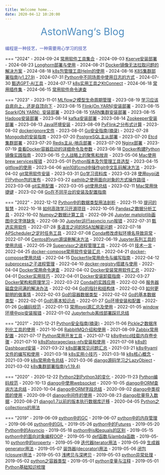 ```yaml
---
title: Welcome home...
date: 2020-04-12 10:20:00
---
```


<center><font  color= #518FC1 size=6 class="ml3">AstonWang‘s Blog</font></center>
<script src="https://cdnjs.cloudflare.com/ajax/libs/animejs/2.0.2/anime.min.js"></script>

<!-- 可选一言 -->

<center>
<font  color= #608DBD size=5>
<p id="hitokoto">
  <a href="#" id="hitokoto_text" target="_blank"></a>
</p>
<script>
  fetch('https://v1.hitokoto.cn')
    .then(response => response.json())
    .then(data => {
      const hitokoto = document.querySelector('#hitokoto_text')
      hitokoto.href = `https://hitokoto.cn/?uuid=${data.uuid}`
      hitokoto.innerText = data.hitokoto
    })
    .catch(console.error)
</script>
</font>
</center>


<div id="rcorners2" >
  <div id="rcorners1">
    <i class="fa fa-calendar" style="font-size:100"></i>
    <body>
      <font color="#4351AF">
      编程是一种技艺，一种需要用心学习的技艺
        <p class="p1"></p>
<script defer>
    //格式：2020年04月12日 10:20:00 星期二
    function format(newDate) {
        var day = newDate.getDay();
        var y = newDate.getFullYear();
        var m =
            newDate.getMonth() + 1 < 10
                ? "0" + (newDate.getMonth() + 1)
                : newDate.getMonth() + 1;
        var d =
            newDate.getDate() < 10 ? "0" + newDate.getDate() : newDate.getDate();
        var h =
            newDate.getHours() < 10 ? "0" + newDate.getHours() : newDate.getHours();
        var min =
            newDate.getMinutes() < 10
                ? "0" + newDate.getMinutes()
                : newDate.getMinutes();
        var s =
            newDate.getSeconds() < 10
                ? "0" + newDate.getSeconds()
                : newDate.getSeconds();
        var dict = {
            1: "一",
            2: "二",
            3: "三",
            4: "四",
            5: "五",
            6: "六",
            0: "天",
        };
        //var week=["日","一","二","三","四","五","六"]
        return (
            y +
            "年" +
            m +
            "月" +
            d +
            "日" +
            " " +
            h +
            ":" +
            min +
            ":" +
            s +
            " 星期" +
            dict[day]
        );
    }
    var timerId = setInterval(function () {
        var newDate = new Date();
        var p1 = document.querySelector(".p1");
        if (p1) {
            p1.textContent = format(newDate);
        }
    }, 1000);
</script>
      </font>
    </body>
  </div>
</div> 

<!-- *** -->
<!-- - 一切看似逝去的，都不曾离开，你所给予的爱与温暖，让我执着地守护着这里 ！     -->
<!-- - All problems in computer science can be solved by another level of indirection ! -->
<!-- *** -->

<!-- 
!!! info
    有人说：种一颗树，最好的时间是十年前，其次是现在... -->

=== "2024"
    - 2024-09-24 [常用软件工具集合](./toolbox/tools_software_dev_collection.md)
    - 2024-09-03 [ Kserve安装部署](./notehub/mlops/kserve_deploy.md)
    - 2024-08-23 [ Longhorn部署与使用](./notehub/cloud_native/k8s/longhorn_deploy.md)
    - 2024-08-21 [Docker镜像无法拉取问题的解决方案](./notehub/cloud_native/docker/docker_image_pull_problem_for_solution.md)
    - 2024-08-18 [k8s包管理工具Helm的使用](./notehub/cloud_native/k8s/helm_usage.md)
    - 2024-08-16 [K8S集群部署指南(v1.27.9)](./notehub/cloud_native/k8s/kubeadm_deploy_k8s_cluster_v1279.md)
    - 2024-07-31 [Python中不同场景中使用日志的方式](./python/pybestpractices/py_logger_usage.md)
    - 2024-07-30 [甄选GPT-AI工具](./toolbox/tools_ai.md)
    - 2024-07-17 [k8s实用工具之KtConnect](./notehub/cloud_native/k8s/ktconnect_usage.md) 
    - 2024-06-18 [常用插件集](./toolbox/tools_plugin.md)
    - 2024-06-15 [常用软件命令速查](./toolbox/tools_cheatsheet.md)

=== "2023"
    - 2023-11-01 [MLflow之模型生命周期管理](./python/pylibs/mlflow.md)
    - 2023-08-19 [学习应该自底向上，还是自顶向下](./thinking/posts/06_learn_top2down_or_bottom2up.md) 
    - 2023-08-15 [Flink(On YARN)安装部署](./toolbox/dev_software/flink_on_yarn.md)
    - 2023-08-15 [Spark(ON YARN）安装部署](./toolbox/dev_software/spark_on_yarn.md)
    - 2023-08-15 [YARN集群安装部署](./toolbox/dev_software/YARN.md)
    - 2023-08-15 [Hadoop安装部署](./toolbox/dev_software/hadoop.md)
    - 2023-08-14 [kafka安装部署](./toolbox/dev_software/kafka.md)
    - 2023-08-14 [Zookeeper安装部署](./toolbox/dev_software/zookeeper.md)
    - 2023-08-13 [Java环境安装](./toolbox/dev_software/java.md)
    - 2023-08-09 [PyFlink之分布式计算](./python/pylibs/pyflink.md)
    - 2023-08-02 [dockerignore文件](./notehub/cloud_native/docker/dockerignore_template.md)
    - 2023-08-01 [Go安全指南(摘录)](./golang/gobestpractices/go_security_guide.md)
    - 2022-07-28 [Mongodb的安装指南](./toolbox/dev_software/mongodb.md)
    - 2023-07-20 [PostgreSQL主从部署](./toolbox/dev_software/postgresql.md)
    - 2023-07-20 [Etcd集群部署](./toolbox/dev_software/etcd.md)
    - 2023-07-20 [Redis主从-哨兵部署](./toolbox/dev_software/redis.md)
    - 2023-07-20 [Nginx部署](./toolbox/dev_software/nginx.md)
    - 2023-07-19 [查看Docker容器启动的详细命令及参数](./notehub/cloud_native/docker/docker_detail_commands.md)
    - 2023-06-18 [Docker构建Python镜像实践指南](./python/pybestpractices/docker_build_python_image.md)
    - 2023-06-15 [个人战略上的聚焦和放弃](./thinking/posts/05_personal_focus_and_abandon.md) 
    - 2023-05-06 [Mac使用brew services报错](./notehub/solution/opshub/mac_brew_service_error_solution.md)
    - 2023-05-01 [Python版本及包管理工具选型](./python/pybestpractices/env_package_selection.md)
    - 2023-04-15 [gitflow的使用](./toolbox/git/gitflow_usage.md)
    - 2023-04-06 [ win10的cmd中操作git中文乱码解决方法](./notehub/solution/opshub/win10_git_chinese_solution.md)
    - 2023-04-02 [git常用软件安装](./toolbox/git/git_common_install.md)
    - 2023-03-31 [Go学习资料库](./golang/go_learn_docs.md)
    - 2023-03-28 [使用pypi进行Python包的发布](./python/pybestpractices/pypi_python_pkg_publish.md)
    - 2023-03-22 [pathlib之使用面向对象的方式操作路径](./python/pylibs/pathlib.md)
    - 2023-03-08 [git实用配置](./toolbox/git/git_config.md)
    - 2023-03-05 [git使用总结](./toolbox/git/git_usage_summary.md)
    - 2023-02-11 [Mac常用快捷键](./toolbox/macos_quickly_key.md)
    - 2023-02-08 [ Go在不同平台的安装及配置指南](./golang/gobestpractices/go_install_guide.md)
    

=== "2022"
    - 2022-12-12 [Python中的数据类型用法剖析](./python/pybestpractices/py_data_struct_summary.md)
    - 2022-11-10 [提问的智慧](./thinking/posts/04_wisdom_of_asking_questions.md)
    - 2022-10-18 [如何高效学习开源项目](./thinking/posts/03_learn_open_source_project.md) 
    - 2022-10-05 [Pandas之数据分析工具](./python/pylibs/pandas.md)
    - 2022-10-02 [Numpy之数据计算工具](./python/pylibs/numpy.md)
    - 2022-09-26 [Jupyter matplotlib画图中文字体缺失](./notehub/solution/bughub/jupyter_matplotlib_font_bug.md)
    - 2022-08-30 [Jupyter运行asyncio run报错](./notehub/solution/bughub/jupyter_asyncio_run_bug.md)
    - 2022-07-31 [甄选实用软件](./toolbox/tools_common.md)
    - 2022-07-28 [多语言之间的RSA加解密问题](./notehub/solution/bughub/rsa_encryption_bug.md)
    - 2022-07-18 [APScheduler之定时任务工具](./python/pylibs/apscheduler.md)
    - 2022-07-08 [Conda修改虚拟环境名导致异常](./notehub/solution/bughub/conda_rename_env_bug.md)
    - 2022-07-06 [Centos的yum源误删解决方法](./notehub/solution/opshub/centos_yum_source_delete_solution.md)
    - 2022-06-19 [Jupyter系列工具的使用总结](./python/pybestpractices/jupyter_tool_usage.md)
    - 2022-05-29 [Supervisor之进程管理工具](./python/pylibs/supervisor.md)
    - 2022-05-01 [技术一言](./thinking/posts/02_tech_yiyan.md)
    - 2022-04-25 [docker-compose常用软件安装汇总](./notehub/cloud_native/dockercompose/docker_compose_software_usage.md)
    - 2022-04-21 [docker-compose使用总结](./notehub/cloud_native/dockercompose/docker_compose_summary.md)
    - 2022-04-15 [Dockerfile常用命令与编写指南](./notehub/cloud_native/docker/dockerifle_guide.md)
    - 2022-04-12 [subprocess之子进程管理](./python/pylibs/subprocess.md)
    - 2022-04-10 [docker-registry搭建与使用](./notehub/cloud_native/docker/docker_registry_usage.md)
    - 2022-04-04 [Docker常用命令速查](./notehub/cloud_native/docker/docker_command.md)
    - 2022-04-02 [Docker安装常用软件汇总](./notehub/cloud_native/docker/docker_common_software_install.md)
    - 2022-04-01 [Docker实用技巧](./notehub/cloud_native/docker/docker_practical_skills.md)
    - 2022-04-01 [Docker安装卸载指南](./notehub/cloud_native/docker/docker_install_guide.md)
    - 2022-03-27 [Docker架构和原理学习](./notehub/cloud_native/docker/docker_arch_and_principle.md)
    - 2022-03-22 [Conda的实践应用](./python/pybestpractices/conda_usage.md)
    - 2022-02-06 [服务器磁盘空间满的解决办法](./notehub/solution/opshub/server_disk_full_solution.md)
    - 2022-02-04 [Go的指针和结构体](./golang/gosyntax/go_point.md)
    - 2022-02-03 [如何更聪明的做事情](./thinking/posts/01_smart_to_do_things.md) 
    - 2022-02-03 [Go的容器数据类型](./golang/gosyntax/go_data_type.md)
    - 2022-02-02 [Go的基本数据类型](./golang/gosyntax/go_data_type.md)
    - 2022-02-01 [Go的基本知识点](./golang/gosyntax/go_basics.md)
    - 2022-01-27 [Go环境安装和配置](./golang/gobestpractices/go_install_guide_2.md)
    - 2022-01-26 [Go编码规范](./golang/gobestpractices/go_code_standard.md)
    - 2022-01-13 [常用pypi源汇总及使用](./python/pybestpractices/pypi_source_usage.md)
    - 2022-01-05 [ window环境中pip安装报错](./notehub/solution/bughub/window_install_pip_bug.md)
    - 2022-01-02 [Jupyterhub离线部署踩坑总结](./notehub/solution/bughub/jupyterhub_deploy_bug.md)

=== "2021"
    - 2021-12-21 [Python安全指南(摘录)](./python/pybestpractices/py_security_guide.md)
    - 2021-11-06 [Pickle之数据序列化工具的使用](./python/pylibs/pickle.md)
    - 2021-10-06 [RabbitMQ介绍和使用](./toolbox/dev_software/rabbitmq.md)
    - 2021-08-09 [Zabbix常用配置](./toolbox/dev_software/zabbix.md)
    - 2021-07-17 [Python常用开发工具](./python/pybestpractices/py_dev_tool_selection.md)
    - 2021-07-12 [k8s中etcd挂载内存卷步骤](./notehub/cloud_native/k8s/k8s_ectd_mount_memo.md)
    - 2021-07-10 [k8s的storageclass-nfs安装和使用](./notehub/cloud_native/k8s/k8s_storageclass_nfs.md)
    - 2021-07-08 [k8s的Dashboard安装](./notehub/cloud_native/k8s/k8s_dashboard.md)
    - 2021-03-22 [k8s部署常见问题汇总](./notehub/cloud_native/k8s/k8s_common_qa.md)
    - 2021-03-21 [k8s中yaml文件的编写和使用](./notehub/cloud_native/k8s/yaml_usage.md)
    - 2021-03-18 [k8s实用小技巧](./notehub/cloud_native/k8s/k8s_usage_skills.md)
    - 2021-03-18 [k8s核心概念](./notehub/cloud_native/k8s/k8s_core_name.md)
    - 2021-03-09 [k8s常用命令总结](./notehub/cloud_native/k8s/k8s_common_cmd.md)
    - 2021-03-06 [django源码学习之LazyObject](./python/django/django_lazyobject_analysis.md)
    - 2021-03-02 [k8s集群部署指南(v1.19.4)](./notehub/cloud_native/k8s/kubeadm_deploy_k8s_cluster_v1194.md) 

=== "2020"
    - 2020-12-22 [Python2到Python3的变化](./python/pybestpractices/py2_py3_update.md)
    - 2020-11-23 [Python编码规范](./python/pybestpractices/coding_standard.md)
    - 2020-10-13 [django中使用websocket](./python/django/django_websocket_usage.md)
    - 2020-10-05 [django中ORM查询方法总结](./python/django/django_orm_query.md)
    - 2020-10-04 [django中ORM字段总结](./python/django/django_orm_fields.md)
    - 2020-09-02 [django中类视图的使用](./python/django/django_class_view_usage.md)
    - 2020-09-01 [django中间件的使用](./python/django/django_middleware_usage.md)
    - 2020-08-23 [django批量导入数据](./python/django/django_bulk_create.md)
    - 2020-08-21 [django1.7以前的版本执行数据库迁移](./python/django/django_17_db_migrate.md)
    - 2020-04-05 [Python之collections的用法](./python/pylibs/collections.md)

=== "2019"
    - 2019-06-09 [python中的GC](./python/pysyntax/py_gc.md)
    - 2019-06-07 [python中的内存管理](./python/pysyntax/py_mem_manage.md)
    - 2019-06-06 [python中的GIL](./python/pysyntax/py_gc.md)
    - 2019-05-26 [python中的Futures](./python/pysyntax/futures.md)
    - 2019-05-20 [Python中的Asyncio](./python/pysyntax/asyncio.md)
    - 2019-05-18 [python中is和equals的区别](./python/pysyntax/is_and_equals.md)
    - 2019-05-15 [python中的面向对象编程OOP](./python/pysyntax/oop.md)
    - 2019-05-10 [def函数与lambda函数](./python/pysyntax/def_and_lambda.md)
    - 2019-05-10 [python中的property](./python/pysyntax/property.md)
    - 2019-05-09 [迭代器iterator用法](./python/pysyntax/iterator.md)
    - 2019-05-09 [生成器generator用法](./python/pysyntax/generator.md)
    - 2019-05-07 [装饰器(decorator)用法](./python/pysyntax/decorator.md)
    - 2019-05-06 [闭包(closure)用法](./python/pysyntax/closure.md)
    - 2019-05-03 [浅拷贝与深拷贝](./python/pysyntax/deep_copy.md)
    - 2019-05-03 [python异常处理](./python/pysyntax/exception.md)
    - 2019-05-02 [python之容器类型](./python/pysyntax/list_tuple_dict.md)
    - 2019-05-01 [python变量与注释](./python/pysyntax/variable_comment.md)
    - 2019-05-01 [Python基础知识梳理](./python/pysyntax/py_basics.md)
   